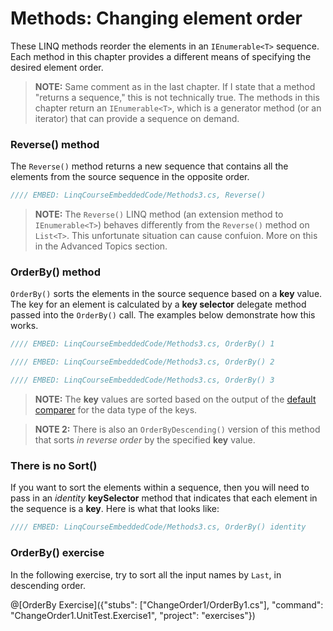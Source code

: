 # Methods: Changing element order

These LINQ methods reorder the elements in an `IEnumerable<T>` sequence. Each method in this chapter provides a different means of specifying the desired element order.

> **NOTE:** Same comment as in the last chapter. If I state that a method "returns a sequence," this is not technically true. The methods in this chapter return an `IEnumerable<T>`, which is a generator method (or an iterator) that can provide a sequence on demand.

### Reverse() method
The `Reverse()` method returns a new sequence that contains all the elements from the source sequence in the opposite order.

```csharp
//// EMBED: LinqCourseEmbeddedCode/Methods3.cs, Reverse()
```

> **NOTE:** The `Reverse()` LINQ method (an extension method to `IEnumerable<T>`) behaves differently from the `Reverse()` method on `List<T>`. This unfortunate situation can cause confuion. More on this in the Advanced Topics section.

### OrderBy() method
`OrderBy()` sorts the elements in the source sequence based on a **key** value. The key for an element is calculated by a **key selector** delegate method passed into the `OrderBy()` call. The examples below demonstrate how this works.

```csharp
//// EMBED: LinqCourseEmbeddedCode/Methods3.cs, OrderBy() 1

//// EMBED: LinqCourseEmbeddedCode/Methods3.cs, OrderBy() 2

//// EMBED: LinqCourseEmbeddedCode/Methods3.cs, OrderBy() 3
```

> **NOTE:** The **key** values are sorted based on the output of the [default comparer](https://msdn.microsoft.com/en-us/library/azhsac5f%28v=vs.110%29.aspx) for the data type of the keys.

> **NOTE 2:** There is also an `OrderByDescending()` version of this method that sorts _in reverse order_ by the specified **key** value.

### There is no Sort()

If you want to sort the elements within a sequence, then you will need to pass in an _identity_ **keySelector** method that indicates that each element in the sequence is a **key**. Here is what that looks like:

```csharp
//// EMBED: LinqCourseEmbeddedCode/Methods3.cs, OrderBy() identity
```

### OrderBy() exercise
In the following exercise, try to sort all the input names by `Last`, in descending order.

@[OrderBy Exercise]({"stubs": ["ChangeOrder1/OrderBy1.cs"], "command": "ChangeOrder1.UnitTest.Exercise1", "project": "exercises"})
